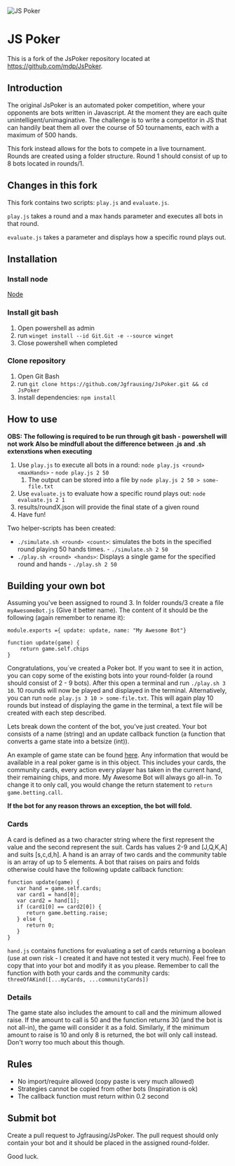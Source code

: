 ![JS Poker](http://img.mdp.im.s3.amazonaws.com/2013m19Untitled_83t55f.jpg)

# JS Poker

This is a fork of the JsPoker repository located at https://github.com/mdp/JsPoker.

## Introduction

The original JsPoker is an automated poker competition, where your opponents are bots written in Javascript. At the moment they are each quite unintelligent/unimaginative. The challenge is to write a competitor in JS that can handily beat them all over the course of 50 tournaments, each with a maximum of 500 hands.

This fork instead allows for the bots to compete in a live tournament.
Rounds are created using a folder structure. Round 1 should consist of up to 8 bots located in rounds/1.

## Changes in this fork

This fork contains two scripts: `play.js` and `evaluate.js`.

`play.js` takes a round and a max hands parameter and executes all bots in that round.

`evaluate.js` takes a parameter and displays how a specific round plays out.

## Installation

### Install node

[Node](https://nodejs.org/en/download)

### Install git bash

1. Open powershell as admin
2. run `winget install --id Git.Git -e --source winget`
3. Close powershell when completed

### Clone repository

1. Open Git Bash
2. run `git clone https://github.com/Jgfrausing/JsPoker.git && cd JsPoker`
3. Install dependencies: `npm install`

## How to use

**OBS: The following is required to be run through git bash - powershell will not work**
**Also be mindfull about the difference between .js and .sh extenxtions when executing**

1. Use `play.js` to execute all bots in a round: `node play.js <round> <maxHands>` - `node play.js 2 50`
   1. The output can be stored into a file by `node play.js 2 50 > some-file.txt`
2. Use `evaluate.js` to evaluate how a specific round plays out: `node evaluate.js 2 1`
3. results/roundX.json will provide the final state of a given round
4. Have fun!

Two helper-scripts has been created:

- `./simulate.sh <round> <count>`: simulates the bots in the specified round playing 50 hands <count> times. - `./simulate.sh 2 50`
- `./play.sh <round> <hands>`: Displays a single game for the specified round and hands - `./play.sh 2 50`

## Building your own bot

Assuming you've been assigned to round 3. In folder rounds/3 create a file `myAwesomeBot.js` (Give it better name). The content of it should be the following (again remember to rename it):

```
module.exports ={ update: update, name: "My Awesome Bot"}

function update(game) {
    return game.self.chips
}
```

Congratulations, you´ve created a Poker bot. If you want to see it in action, you can copy some of the existing bots into your round-folder (a round should consist of 2 - 9 bots). After this open a terminal and run `./play.sh 3 10`. 10 rounds will now be played and displayed in the terminal. Alternatively, you can run `node play.js 3 10 > some-file.txt`. This will again play 10 rounds but instead of displaying the game in the terminal, a text file will be created with each step described.

Lets break down the content of the bot, you've just created.
Your bot consists of a name (string) and an update callback function (a function that converts a game state into a betsize (int)).

An example of game state can be found [here](https://gist.github.com/mdp/050cd82f651eb9f9b9c8). Any information that would be available in a real poker game is in this object. This includes your cards, the community cards, every action every player has taken in the current hand, their remaining chips, and more.
My Awesome Bot will always go all-in. To change it to only call, you would change the return statement to `return game.betting.call`.

**If the bot for any reason throws an exception, the bot will fold.**

### Cards

A card is defined as a two character string where the first represent the value and the second represent the suit. Cards has values 2-9 and [J,Q,K,A] and suits [s,c,d,h]. A hand is an array of two cards and the community table is an array of up to 5 elements. A bot that raises on pairs and folds otherwise could have the following update callback function:

```
function update(game) {
   var hand = game.self.cards;
   var card1 = hand[0];
   var card2 = hand[1];
   if (card1[0] == card2[0]) {
      return game.betting.raise;
   } else {
      return 0;
   }
}
```

`hand.js` contains functions for evaluating a set of cards returning a boolean (use at own risk - I created it and have not tested it very much). Feel free to copy that into your bot and modify it as you please. Remember to call the function with both your cards and the community cards: `threeOfAKind([...myCards, ...communityCards])`

### Details

The game state also includes the amount to call and the minimum allowed raise. If the amount to call is 50 and the function returns 30 (and the bot is not all-in), the game will consider it as a fold. Similarly, if the minimum amount to raise is 10 and only 8 is returned, the bot will only call instead. Don't worry too much about this though.

## Rules

- No import/require allowed (copy paste is very much allowed)
- Strategies cannot be copied from other bots (Inspiration is ok)
- The callback function must return within 0.2 second

## Submit bot

Create a pull request to Jgfrausing/JsPoker. The pull request should only contain your bot and it should be placed in the assigned round-folder.

Good luck.
